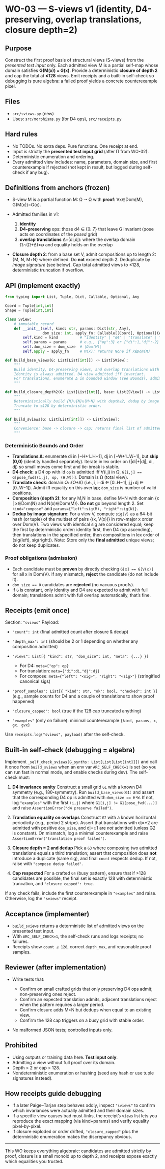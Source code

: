 # WO-03 — S-views v1 (identity, D4-preserving, overlap translations, closure depth=2)

## Purpose

Construct the first proof basis of structural views (S-views) from the *presented test input* only. Each admitted view M is a partial self-map whose domain satisfies **G(M(x)) = G(x)**. Provide a deterministic **closure of depth 2** and cap the total at **≤128** views. Emit receipts and a built-in self-check so debugging is pure algebra: a failed proof yields a concrete counterexample pixel.

## Files

* `src/sviews.py` (new)
* Uses: `src/morphisms.py` (for D4 ops), `src/receipts.py`

## Hard rules

* No TODOs. No extra deps. Pure functions. One receipt at end.
* Input is strictly the **presented test input grid** (after Π from WO-02).
* Deterministic enumeration and ordering.
* Every admitted view includes: name, parameters, domain size, and first counterexample if rejected (not kept in result, but logged during self-check if any bug).

## Definitions from anchors (frozen)

* S-view M is a partial function M: Ω ⇀ Ω with **proof**: ∀x∈Dom(M), G(M(x))=G(x).
* Admitted families in v1:

  1. **identity**
  2. **D4-preserving** ops: those d4 ∈ {0..7} that leave G invariant (pose acts on coordinates of the *posed* grid)
  3. **overlap translations** Δ=(di,dj): where the overlap domain Ω∩(Ω+Δ)≠∅ and equality holds on the overlap
* **Closure depth 2**: from a base set V, admit compositions up to length 2: {M, N, M∘N} where defined. Do **not** exceed depth 2. Deduplicate by *image signature* (see below). Cap total admitted views to ≤128, deterministic truncation if overflow.

## API (implement exactly)

```python
from typing import List, Tuple, Dict, Callable, Optional, Any

Coord = Tuple[int,int]
Shape = Tuple[int,int]

class SView:
    # immutable record
    def __init__(self, kind: str, params: Dict[str, Any],
                 dom_size: int, apply_fn: Callable[[Coord], Optional[Coord]]):
        self.kind = kind          # "identity" | "d4" | "translate" | "compose"
        self.params = params      # e.g., {"op":3} or {"di":1,"dj":-2} or {"left":<sig>,"right":<sig>}
        self.dom_size = dom_size  # |Dom(M)|
        self.apply = apply_fn     # M(x): returns None if x∉Dom(M)

def build_base_views(G: List[List[int]]) -> List[SView]:
    """
    Build identity, D4-preserving views, and overlap translations with proofs.
    Identity is always admitted. D4 view admitted iff invariant.
    For translations, enumerate Δ in bounded window (see Bounds), admit iff equality on overlap.
    """

def build_closure_depth2(G: List[List[int]], base: List[SView]) -> List[SView]:
    """
    Deterministically build {M}∪{N}∪{M∘N} with depth≤2, dedup by image signature.
    Truncate to ≤128 by deterministic order.
    """

def build_sviews(G: List[List[int]]) -> List[SView]:
    """
    Convenience: base -> closure -> cap; returns final list of admitted views.
    """
```

### Deterministic Bounds and Order

* **Translations Δ**: enumerate di in [−H+1..H−1], dj in [−W+1..W−1], but **skip (0,0)** (identity handled separately). Iterate in lex order on (|di|+|dj|, di, dj) so small moves come first and tie-break is stable.
* **D4 check**: a D4 op with id `op` is admitted iff ∀(i,j) in Ω, `G[i,j] == G[pose_fwd((i,j), op, (H,W))]`. Domain is Ω (total view).
* **Translate check**: domain Ω∩(Ω+Δ) (i.e., i,i+di ∈ [0..H−1], j,j+dj ∈ [0..W−1]). Admit iff equality on this overlap; `dom_size` is number of valid positions.
* **Composition (depth 2)**: for any M,N in base, define M∘N with domain {x | x∈Dom(N) and N(x)∈Dom(M)}. **Do not** go beyond length 2. Set `kind="compose"` and `params={"left":sig(M), "right":sig(N)}`.
* **Dedup by image signature**: For a view V, compute `sig(V)` as a 64-bit hash (or tuple) of the multiset of pairs {(x, V(x))} in row-major x order over Dom(V). Two views with identical sig are considered equal; keep the first by deterministic order: identity first, then D4 (op ascending), then translations in the specified order, then compositions in lex order of (sig(left), sig(right)).
  Note: Store only the **final admitted** unique views; do not keep duplicates.

### Proof obligations (admission)

* Each candidate must be **proven** by directly checking `G[x] == G[V(x)]` for all x in Dom(V). If any mismatch, **reject** the candidate (do not include it).
* `dom_size == 0` candidates are **rejected** (no vacuous proofs).
* If `G` is constant, only identity and D4 are expected to admit with full domain; translations admit with full overlap automatically, that’s fine.

## Receipts (emit once)

Section: `"sviews"`
Payload:

* `"count": int`  (final admitted count after closure & dedup)
* `"depth_max": int` (should be 2 or 1 depending on whether any composition admitted)
* `"views": List[{ "kind": str, "dom_size": int, "meta": {...} }]`

  * For D4: `meta={"op": op}`
  * For translation: `meta={"di":di,"dj":dj}`
  * For compose: `meta={"left": "<sig>", "right": "<sig>"}` (stringified canonical sigs)
* `"proof_samples": List[{ "kind": str, "ok": bool, "checked": int }]`
  (e.g., sample counts for D4 and a couple of translations to show proof happened)
* `"closure_capped": bool` (true if the 128 cap truncated anything)
* `"examples"` (only on failure): minimal counterexample `{kind, params, x, gx, gvx}`

Use `receipts.log("sviews", payload)` after the self-check.

## Built-in self-check (debugging = algebra)

Implement `_self_check_sviews(G_synths: List[List[List[int]]])` and call it once from `build_sviews` when an env var `ARC_SELF_CHECK=1` is set (so you can run fast in normal mode, and enable checks during dev). The self-check must:

1. **D4 invariance sanity**
   Construct a small grid `G1` with a known D4 symmetry (e.g., 180-symmetry). Run `build_base_views(G1)` and assert that the corresponding D4 op is admitted with `dom_size == H*W`. If not, log `"examples"` with the first `(i,j)` where `G1[i,j] != G1[pose_fwd(...)]` and raise `AssertionError("d4 preserve failed")`.

2. **Translation equality on overlaps**
   Construct `G2` with a known horizontal periodicity (e.g., period 2 stripe). Assert that translations with dj=±2 are admitted with positive `dom_size`, and dj=±1 are *not* admitted (unless G2 is constant). On mismatch, log a minimal counterexample and raise `AssertionError("translation proof failed")`.

3. **Closure depth = 2 and dedup**
   Pick a `G3` where composing two admitted translations equals a third translation; assert that composition does **not** introduce a duplicate (same sig), and final `count` respects dedup. If not, raise with `"compose dedup failed"`.

4. **Cap respected**
   For a crafted `G4` (busy pattern), ensure that if >128 candidates are possible, the final set is exactly 128 with deterministic truncation, and `"closure_capped": true`.

If any check fails, include the first counterexample in `"examples"` and raise. Otherwise, log the `"sviews"` receipt.

## Acceptance (implementer)

* `build_sviews` returns a deterministic list of admitted views on the presented test input.
* With `ARC_SELF_CHECK=1`, the self-check runs and logs receipts; no failures.
* Receipts show `count ≤ 128`, correct `depth_max`, and reasonable proof samples.

## Reviewer (after implementation)

* Write tests that:

  * Confirm on small crafted grids that only preserving D4 ops admit; non-preserving ones reject.
  * Confirm an expected translation admits, adjacent translations reject when the pattern requires a larger period.
  * Confirm closure adds M∘N but dedups when equal to an existing view.
  * Confirm the 128 cap triggers on a busy grid with stable order.
* No malformed JSON tests; controlled inputs only.

## Prohibited

* Using outputs or training data here. **Test input only**.
* Admitting a view without full proof over its domain.
* Depth > 2 or cap > 128.
* Nondeterministic enumeration or hashing (seed any hash or use tuple signatures instead).

## How receipts guide debugging

* If a later Paige–Tarjan step behaves oddly, inspect `"sviews"` to confirm which invariances were actually admitted and their domain sizes.
* If a specific view causes bad must-links, the receipt’s `views` list lets you reproduce the exact mapping (via kind+params) and verify equality pixel-by-pixel.
* If closure exploded or order drifted, `"closure_capped"` plus the deterministic enumeration makes the discrepancy obvious.

---

This WO keeps everything algebraic: candidates are admitted strictly by proof, closure is a small monoid up to depth 2, and receipts expose exactly which equalities you trusted.
